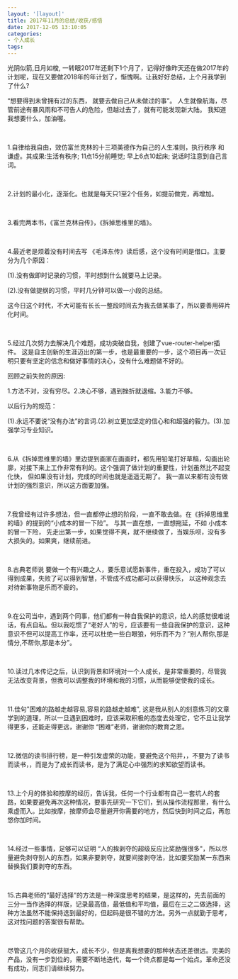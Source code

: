 ```yaml
---
layout: '[layout]'
title: 2017年11月的总结/收获/感悟
date: 2017-12-05 13:10:05
categories:
- 个人成长
tags: 
---
```


光阴似箭,日月如梭, 一转眼2017年还剩下1个月了，记得好像昨天还在做2017年的计划呢，现在又要做2018年的年计划了，惭愧啊。让我好好总结，上个月我学到了什么?

<!-- more -->

“想要得到未曾拥有过的东西， 就要去做自己从未做过的事”。 人生就像航海，尽管前途有暴风雨和不可告人的危险，但越过去了，就有可能发现新大陆。 我知道我想要什么，加油喔。

<br>

1.自律给我自由，效仿富兰克林的十三项美德作为自己的人生准则，执行秩序 和 谦虚。其成果:生活有秩序; 11点15分前睡觉; 早上6点10起床; 说话时注意到自己言词。

<br>

2.计划的最小化，逐渐化。也就是每天只1至2个任务，如提前做完，再增加。

<br>

3.看完两本书，《富兰克林自传》，《拆掉思维里的墙》。

<br>

4.最近老是烦着没有时间去写 《毛泽东传》读后感，这个没有时间是借口。主要分为几个原因：

(1).没有做即时记录的习惯，平时想到什么就要马上记录。

(2).没有做提纲的习惯，平时几分钟可以做一小段的总结。

这今日这个时代，不大可能有长长一整段时间去为我去做某事了，所以要善用碎片化时间。

<br>

5.经过几次努力去解决几个难题，成功突破自我，创建了vue-router-helper插件。 这是自主创新的生涯迈出的第一步，也是最重要的一步，这个项目再一次证明只要有坚定的信念和做好事情的决心，没有什么难题做不好的。

回顾之前失败的原因:

1.方法不对，没有穷尽。2.决心不够，遇到挫折就退缩。3.能力不够。

以后行为的规范：

(1).永远不要说“没有办法”的言词.(2).树立更加坚定的信心和和超强的毅力。(3).加强学习专业知识。

<br>

6.从《拆掉思维里的墙》里边提到画家在画画时，都先用铅笔打好草稿，勾画出轮廓，对接下来上工作非常有利的。这个强调了做计划的重要性，计划虽然比不起变化快， 但如果没有计划，完成的时间也就是遥遥无期了。 我一直以来都有没有做计划的强烈意识，所以这方面要加强。

<br>

7.我曾经有过许多想法，但一直都停止想的阶段，一直不敢去做。在《拆掉思维里的墙》的提到的“小成本的冒一下险”。 与其一直在想，一直想拖延，不如 小成本的冒一下险， 先走出第一步，如果觉得不爽，就不继续做了，当娱乐呗，没有多大损失的。如果爽，继续前进。

<br>

8.古典老师说 要做一个有兴趣之人，要乐意试愿新事件，重在投入，成功了可以得到成果，失败了可以得到智慧，不管成不成功都可以获得快乐， 以这种观念去对待新事物是乐而不疲的。

<br>

9.在公司当中，遇到两个同事，他们都有一种自我保护的意识，给人的感觉很难说话，有点自私。但以我吃惯了“老好人”的亏，应该要有一些自我保护的意识，这种意识不但可以提高工作率，还可以杜绝一些白眼狼，何乐而不为？“别人帮你,那是情分,不帮你,那是本分”。

<br>

10.读过几本传记之后，认识到背景和环境对一个人成长，是非常重要的，尽管我无法改变背景，但我可以调整我的环境和我的习惯，从而能够促使我的成长。

<br>

11.佳句"困难的路越走越容易,容易的路越走越难",  这是我从别人的刻意练习的文章学到的道理，所以一旦遇到困难时，应该采取积极的态度去处理它，它不旦让我学得更多，还能走得更远，谢谢你 “困难”老师，谢谢你的教育之恩。

<br>

12.微信的读书排行榜，是一种引发虚荣的功能，要避免这个陷井，，不要为了读书而读书，，而是为了成长而读书，是为了满足心中强烈的求知欲望而读书。

<br>

13.上个月的体验和按摩的经历，告诉我，任何一个行业都有自己一套坑人的套路，如果要避免再次这种情况，要事先研究一下它们，到从操作流程那里，有什么乘虚而入。比如按摩，按摩师会尽量避开你需要的地方，然后快到时间之后，再忽悠你加时间。

<br>

14.经过一些事情，足够可以证明 “人的挨剥夺的超级反应比奖励强很多"，所以尽量避免剥夺别人的东西，如果非要剥夺，就要间接剥夺法，比如要奖励某一东西来替换我们要剥夺的东西。

<br>

15.古典老师的“最好选择”的方法是一种深度思考的结果，是这样的，先去前面的三分一当作选择的样版，记录最高值，最低值和平均值，最后在三之二做选择，这种方法虽然不能保持选到最好的，但起码是很不错的方法。另外一点就勤于思考，这对找问题的答案很有帮助。

<br>

尽管这几个月的收获挺大，成长不少，但是离我想要的那种状态还差很远。完美的产品，没有一步到位的，需要不断地迭代，每一个终点都是每一个始点。革命还没有成功，同志们请继续努力。